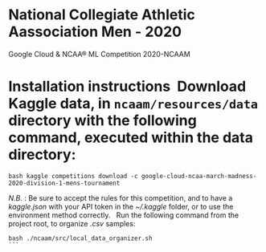 # National Collegiate Athletic Aassociation Men - 2020 
Google Cloud & NCAA® ML Competition 2020-NCAAM  

# Installation instructions  Download Kaggle data, in  `ncaam/resources/data` directory with the following command, executed within the data directory:  

```
bash kaggle competitions download -c google-cloud-ncaa-march-madness-2020-division-1-mens-tournament 
```

*N.B.* : Be sure to accept the rules for this competition, and to have a *kaggle.json* with your API token in the *~/.kaggle* folder, or to use the environment method correctly.  
Run the following command from the project root, to organize *.csv* samples: 

```
bash ./ncaam/src/local_data_organizer.sh 
``` 